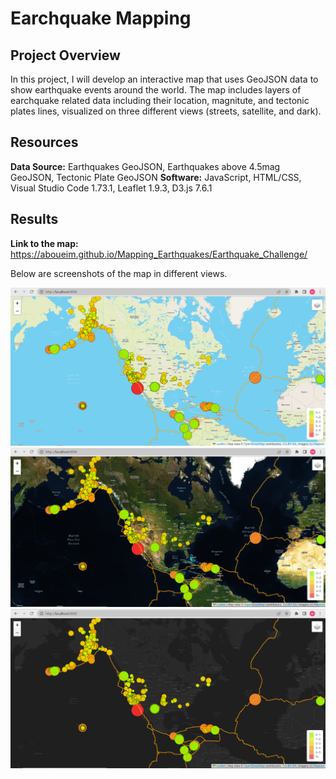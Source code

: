 # Earchquake Mapping

## Project Overview

In this project, I will develop an interactive map that uses GeoJSON data to show earthquake events around the world. The map includes layers of  earchquake related data including their location, magnitute, and tectonic plates lines, visualized on three different views (streets, satellite, and dark).

## Resources
**Data Source:** Earthquakes GeoJSON, Earthquakes above 4.5mag GeoJSON, Tectonic Plate GeoJSON
**Software:** JavaScript, HTML/CSS, Visual Studio Code 1.73.1, Leaflet 1.9.3, D3.js 7.6.1

## Results

**Link to the map:** https://aboueim.github.io/Mapping_Earthquakes/Earthquake_Challenge/

Below are screenshots of the map in different views.

![This is an image](Street.png)
![This is an image](Satellite.png)
![This is an image](Dark.png)
